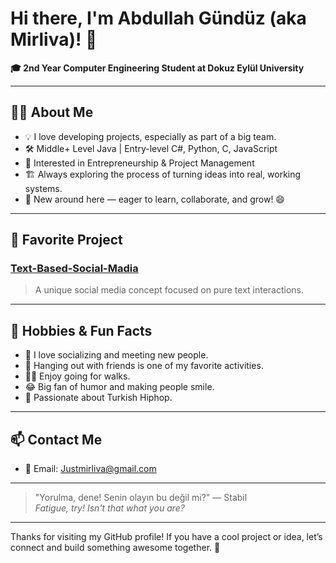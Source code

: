 # Hi there, I'm Abdullah Gündüz (aka Mirliva)! 👋

**🎓 2nd Year Computer Engineering Student at Dokuz Eylül University**

---

## 👨‍💻 About Me

- 💡 I love developing projects, especially as part of a big team.
- 🛠️ Middle+ Level Java | Entry-level C#, Python, C, JavaScript
- 🚀 Interested in Entrepreneurship & Project Management
- 🏗️ Always exploring the process of turning ideas into real, working systems.
- 🌱 New around here — eager to learn, collaborate, and grow! 😄

---

## 🌟 Favorite Project

### [Text-Based-Social-Madia](https://github.com/DEU-CENG-CME2210-Group40/text-based-social-media)
> A unique social media concept focused on pure text interactions.

---

## 💬 Hobbies & Fun Facts

- 🤝 I love socializing and meeting new people.
- 👫 Hanging out with friends is one of my favorite activities.
- 🚶‍♂️ Enjoy going for walks.
- 😂 Big fan of humor and making people smile.
- 🎤 Passionate about Turkish Hiphop.

---

## 📫 Contact Me

- 📧 Email: Justmirliva@gmail.com

---

> "Yorulma, dene! Senin olayın bu değil mi?" — Stabil  
> *Fatigue, try! Isn't that what you are?*

---

Thanks for visiting my GitHub profile! If you have a cool project or idea, let’s connect and build something awesome together. 🚀
